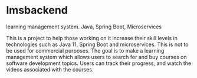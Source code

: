 # lmsbackend
learning management system. Java, Spring Boot, Microservices

This is a project to help those working on it increase their skill levels in technologies such as Java 11, Spring Boot and microservices. This is not to be used for commercial purposes. The goal is to make a learning management system which allows users to search for and buy courses on software development topics. Users can track their progress, and watch the videos associated with the courses.
